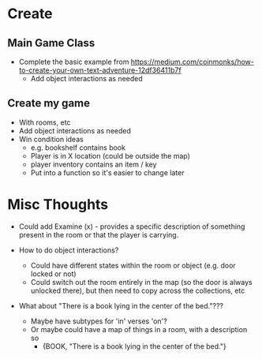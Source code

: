 # Create
## Main Game Class
* Complete the basic example from https://medium.com/coinmonks/how-to-create-your-own-text-adventure-12df36411b7f
  * Add object interactions as needed

## Create my game
* With rooms, etc
* Add object interactions as needed
* Win condition ideas 
  * e.g. bookshelf contains book
  * Player is in X location (could be outside the map)
  * player inventory contains an item / key
  * Put into a function so it's easier to change later

# Misc Thoughts
* Could add Examine (x) - provides a specific description of something present in the room or that the player is carrying.

* How to do object interactions?
  * Could have different states within the room or object (e.g. door locked or not)
  * Could switch out the room entirely in the map (so the door is always unlocked there), but then 
  need to copy across the collections, etc

* What about "There is a book lying in the center of the bed."???
  * Maybe have subtypes for 'in' verses 'on'?
  * Or maybe could have a map of things in a room, with a description so
    * {BOOK, "There is a book lying in the center of the bed."} 

